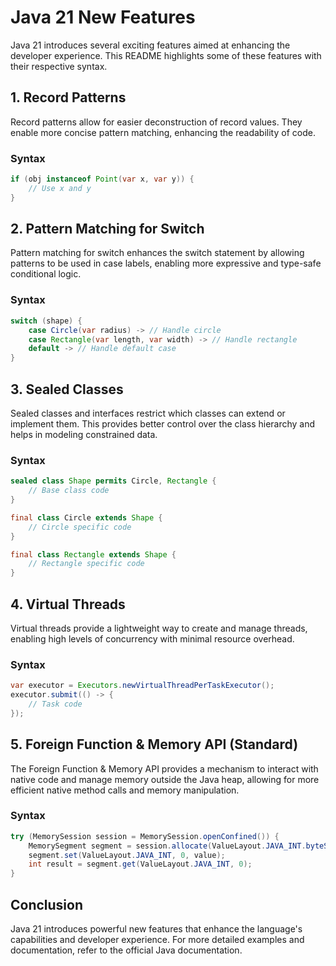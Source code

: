 # Java 21 New Features

Java 21 introduces several exciting features aimed at enhancing the developer experience. This README highlights some of these features with their respective syntax.

## 1. Record Patterns

Record patterns allow for easier deconstruction of record values. They enable more concise pattern matching, enhancing the readability of code.

### Syntax
```java
if (obj instanceof Point(var x, var y)) {
    // Use x and y
}
```

## 2. Pattern Matching for Switch

Pattern matching for switch enhances the switch statement by allowing patterns to be used in case labels, enabling more expressive and type-safe conditional logic.

### Syntax
```java
switch (shape) {
    case Circle(var radius) -> // Handle circle
    case Rectangle(var length, var width) -> // Handle rectangle
    default -> // Handle default case
}
```

## 3. Sealed Classes

Sealed classes and interfaces restrict which classes can extend or implement them. This provides better control over the class hierarchy and helps in modeling constrained data.

### Syntax
```java
sealed class Shape permits Circle, Rectangle {
    // Base class code
}

final class Circle extends Shape {
    // Circle specific code
}

final class Rectangle extends Shape {
    // Rectangle specific code
}
```

## 4. Virtual Threads

Virtual threads provide a lightweight way to create and manage threads, enabling high levels of concurrency with minimal resource overhead.

### Syntax
```java
var executor = Executors.newVirtualThreadPerTaskExecutor();
executor.submit(() -> {
    // Task code
});
```

## 5. Foreign Function & Memory API (Standard)

The Foreign Function & Memory API provides a mechanism to interact with native code and manage memory outside the Java heap, allowing for more efficient native method calls and memory manipulation.

### Syntax
```java
try (MemorySession session = MemorySession.openConfined()) {
    MemorySegment segment = session.allocate(ValueLayout.JAVA_INT.byteSize());
    segment.set(ValueLayout.JAVA_INT, 0, value);
    int result = segment.get(ValueLayout.JAVA_INT, 0);
}
```

## Conclusion

Java 21 introduces powerful new features that enhance the language's capabilities and developer experience. For more detailed examples and documentation, refer to the official Java documentation.

